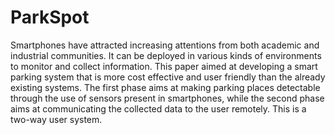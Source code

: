 # ParkSpot
Smartphones have attracted increasing attentions from both academic and industrial communities. It can be deployed in various kinds of environments to monitor and collect information. This paper aimed at developing a smart parking system that is more cost effective and user friendly than the already existing systems. The first phase aims at making parking places detectable through the use of sensors present in smartphones, while the second phase aims at communicating the collected data to the user remotely. This is a two-way user system.
